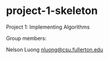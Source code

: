 # project-1-skeleton
Project 1: Implementing Algorithms

Group members:


Nelson Luong nluong@csu.fullerton.edu
